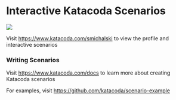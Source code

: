 # Interactive Katacoda Scenarios

[![](http://shields.katacoda.com/katacoda/smichalski/count.svg)](https://www.katacoda.com/smichalski "Get your profile on Katacoda.com")

Visit https://www.katacoda.com/smichalski to view the profile and interactive scenarios

### Writing Scenarios
Visit https://www.katacoda.com/docs to learn more about creating Katacoda scenarios

For examples, visit https://github.com/katacoda/scenario-example
